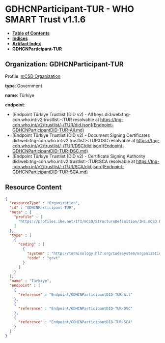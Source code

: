 # GDHCNParticipant-TUR - WHO SMART Trust v1.1.6

* [**Table of Contents**](toc.md)
* [**Indices**](indices.md)
* [**Artifact Index**](artifacts.md)
* **GDHCNParticipant-TUR**

## Organization: GDHCNParticipant-TUR

Profile: [mCSD Organization](https://profiles.ihe.net/ITI/mCSD/4.0.0/StructureDefinition-IHE.mCSD.Organization.html)

**type**: Government

**name**: Türkiye

**endpoint**: 

* [Endpoint Türkiye Trustlist (DID v2) - All keys did:web:tng-cdn.who.int:v2:trustlist:-:TUR resolvable at https://tng-cdn.who.int/v2/trustlist/-/TUR/did.json](Endpoint-GDHCNParticipantDID-TUR-All.md)
* [Endpoint Türkiye Trustlist (DID v2) - Document Signing Certificates did:web:tng-cdn.who.int:v2:trustlist:-:TUR:DSC resolvable at https://tng-cdn.who.int/v2/trustlist/-/TUR/DSC/did.json](Endpoint-GDHCNParticipantDID-TUR-DSC.md)
* [Endpoint Türkiye Trustlist (DID v2) - Certificate Signing Authority did:web:tng-cdn.who.int:v2:trustlist:-:TUR:SCA resolvable at https://tng-cdn.who.int/v2/trustlist/-/TUR/SCA/did.json](Endpoint-GDHCNParticipantDID-TUR-SCA.md)



## Resource Content

```json
{
  "resourceType" : "Organization",
  "id" : "GDHCNParticipant-TUR",
  "meta" : {
    "profile" : [
      "https://profiles.ihe.net/ITI/mCSD/StructureDefinition/IHE.mCSD.Organization"
    ]
  },
  "type" : [
    {
      "coding" : [
        {
          "system" : "http://terminology.hl7.org/CodeSystem/organization-type",
          "code" : "govt"
        }
      ]
    }
  ],
  "name" : "Türkiye",
  "endpoint" : [
    {
      "reference" : "Endpoint/GDHCNParticipantDID-TUR-All"
    },
    {
      "reference" : "Endpoint/GDHCNParticipantDID-TUR-DSC"
    },
    {
      "reference" : "Endpoint/GDHCNParticipantDID-TUR-SCA"
    }
  ]
}

```

